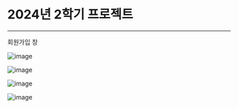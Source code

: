 # 2024년 2학기 프로젝트
---
회원가입 창

![image](https://github.com/user-attachments/assets/b452496c-7e5e-44a8-bd59-31d36c05824c)

![image](https://github.com/user-attachments/assets/2ef20e1f-ef29-4290-9da9-8e61c4127537)

![image](https://github.com/user-attachments/assets/b41b624a-ed59-4522-95c5-448c3443181b)

![image](https://github.com/user-attachments/assets/6e9691f7-f5aa-46e3-84e3-d4364e0cfd69)
